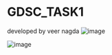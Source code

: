 # GDSC_TASK1
 developed by veer nagda 
![image](https://github.com/VeerOP/GDSC_TASK1/assets/88454697/697b6d1b-9517-451c-8fe4-5a89b830a622)


![image](https://github.com/VeerOP/GDSC_TASK1/assets/88454697/2f85e986-c701-488a-8af9-0eed7c416618)
